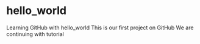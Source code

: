 # hello_world
Learning GitHub with hello_world
This is our first project on GitHub
We are continuing with tutorial
